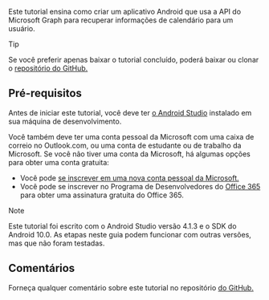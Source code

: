 <!-- markdownlint-disable MD002 MD041 -->

Este tutorial ensina como criar um aplicativo Android que usa a API do Microsoft Graph para recuperar informações de calendário para um usuário.

> [!TIP]
> Se você preferir apenas baixar o tutorial concluído, poderá baixar ou clonar o [repositório do GitHub.](https://github.com/microsoftgraph/msgraph-training-android)

## <a name="prerequisites"></a>Pré-requisitos

Antes de iniciar este tutorial, você deve ter [o Android Studio](https://developer.android.com/studio/) instalado em sua máquina de desenvolvimento.

Você também deve ter uma conta pessoal da Microsoft com uma caixa de correio no Outlook.com, ou uma conta de estudante ou de trabalho da Microsoft. Se você não tiver uma conta da Microsoft, há algumas opções para obter uma conta gratuita:

- Você pode [se inscrever em uma nova conta pessoal da Microsoft.](https://signup.live.com/signup?wa=wsignin1.0&rpsnv=12&ct=1454618383&rver=6.4.6456.0&wp=MBI_SSL_SHARED&wreply=https://mail.live.com/default.aspx&id=64855&cbcxt=mai&bk=1454618383&uiflavor=web&uaid=b213a65b4fdc484382b6622b3ecaa547&mkt=E-US&lc=1033&lic=1)
- Você pode se inscrever no Programa de Desenvolvedores do [Office 365](https://developer.microsoft.com/office/dev-program) para obter uma assinatura gratuita do Office 365.

> [!NOTE]
> Este tutorial foi escrito com o Android Studio versão 4.1.3 e o SDK do Android 10.0. As etapas neste guia podem funcionar com outras versões, mas que não foram testadas.

## <a name="feedback"></a>Comentários

Forneça qualquer comentário sobre este tutorial no repositório [do GitHub.](https://github.com/microsoftgraph/msgraph-training-android)
